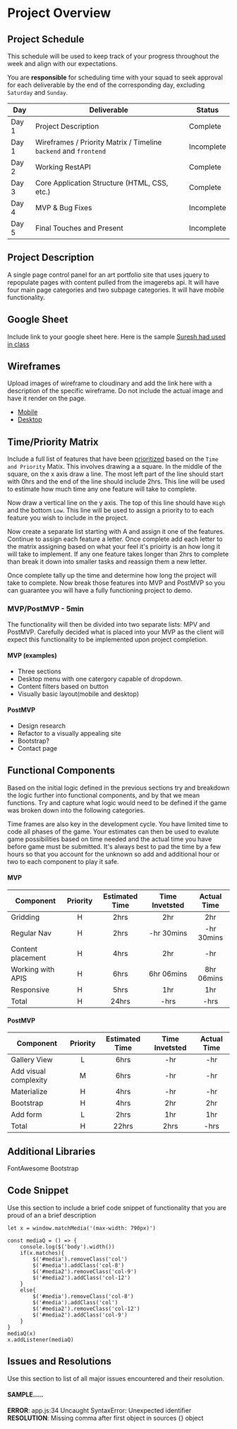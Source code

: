 # Project Overview

## Project Schedule

This schedule will be used to keep track of your progress throughout the week and align with our expectations.  

You are **responsible** for scheduling time with your squad to seek approval for each deliverable by the end of the corresponding day, excluding `Saturday` and `Sunday`.

|  Day | Deliverable | Status
|---|---| ---|
|Day 1| Project Description | Complete
|Day 1| Wireframes / Priority Matrix / Timeline `backend` and `frontend`| Incomplete
|Day 2| Working RestAPI | Complete
|Day 3| Core Application Structure (HTML, CSS, etc.) | Complete
|Day 4| MVP & Bug Fixes | Incomplete
|Day 5| Final Touches and Present | Incomplete

## Project Description

A single page control panel for an art portfolio site that uses jquery to repopulate pages with content pulled from the imagerebs api. It will have four main page categories and two subpage categories. It will have mobile functionality.

## Google Sheet

Include link to your google sheet here.  Here is the sample [Suresh had used in class](https://docs.google.com/spreadsheets/d/1DRhpnHYU-LVnRYKSALXm_xbMCZ3FsTs6Zl-VJ1MU49E/edit#gid=0) 

## Wireframes

Upload images of wireframe to cloudinary and add the link here with a description of the specific wireframe. Do not include the actual image and have it render on the page.  

- [Mobile](https://git.generalassemb.ly/SEIR-629/project-1-portfolio/blob/master/readme-assets/mobile.png)
- [Desktop](https://www.figma.com/file/iEDITM43sRj7voPACBZCYX/Untitled?node-id=5%3A113)

## Time/Priority Matrix 

Include a full list of features that have been [prioritized](https://res.cloudinary.com/doaftkgbv/image/upload/v1583773146/ValueVSComplexity_u2inhx.png) based on the `Time and Priority` Matix.  This involves drawing a a square.  In the middle of the square, on the x axis draw a line.  The most left part of the line should start with 0hrs and the end of the line should include 2hrs.  This line will be used to estimate how much time any one feature will take to complete. 

Now draw a vertical line on the y axis.  The top of this line should have `High` and the bottom `Low`.  This line will be used to assign a priority to to each feature you wish to include in the project.  

Now create a separate list starting with A and assign it one of the features.  Continue to assign each feature a letter.  Once complete add each letter to the matrix assigning based on what your feel it's prioirty is an how long it will take to implement. If any one feature takes longer than 2hrs to complete than break it down into smaller tasks and reassign them a new letter. 

Once complete tally up the time and determine how long the project will take to complete. Now break those features into MVP and PostMVP so you can guarantee you will have a fully functioning project to demo. 

### MVP/PostMVP - 5min

The functionality will then be divided into two separate lists: MPV and PostMVP.  Carefully decided what is placed into your MVP as the client will expect this functionality to be implemented upon project completion.  

#### MVP (examples)

- Three sections 
- Desktop menu with one catergory capable of dropdown.
- Content filters based on button
- Visually basic layout(mobile and desktop)

#### PostMVP 

- Design research
- Refactor to a visually appealing site
- Bootstrap?
- Contact page

## Functional Components

Based on the initial logic defined in the previous sections try and breakdown the logic further into functional components, and by that we mean functions.  Try and capture what logic would need to be defined if the game was broken down into the following categories.

Time frames are also key in the development cycle.  You have limited time to code all phases of the game.  Your estimates can then be used to evalute game possibilities based on time needed and the actual time you have before game must be submitted. It's always best to pad the time by a few hours so that you account for the unknown so add and additional hour or two to each component to play it safe.

#### MVP
| Component | Priority | Estimated Time | Time Invetsted | Actual Time |
| --- | :---: |  :---: | :---: | :---: |
| Gridding | H | 2hrs | 2hr | 2hr|
| Regular Nav | H | 2hrs | -hr 30mins | -hr 30mins|
| Content placement| H | 4hrs | 2hr | -hr|
| Working with APIS | H | 6hrs| 6hr 06mins | 8hr 06mins |
| Responsive | H | 5hrs | 1hr | 1hr|
| Total | H | 24hrs| -hrs | -hrs |

#### PostMVP
| Component | Priority | Estimated Time | Time Invetsted | Actual Time |
| --- | :---: |  :---: | :---: | :---: |
| Gallery View | L | 6hrs | -hr | -hr|
| Add visual complexity| M | 6hrs | -hr | -hr|
| Materialize | H | 4hrs | -hr | -hr|
| Bootstrap | H | 4hrs | 2hr | 2hr|
| Add form | L | 2hrs | 1hr | 1hr|
| Total | H | 22hrs| 2hrs | -hrs |

## Additional Libraries
 FontAwesome
 Bootstrap

## Code Snippet

Use this section to include a brief code snippet of functionality that you are proud of an a brief description  

```
let x = window.matchMedia('(max-width: 790px)')

const mediaQ = () => {
    console.log($('body').width())
    if(x.matches){
        $('#media').removeClass('col')
        $('#media').addClass('col-8')
        $('#media2').removeClass('col-9')
        $('#media2').addClass('col-12')
    }
    else{
        $('#media').removeClass('col-8')
        $('#media').addClass('col')
        $('#media2').removeClass('col-12')
        $('#media2').addClass('col-9')
    }
}
mediaQ(x)
x.addListener(mediaQ)
```

## Issues and Resolutions
 Use this section to list of all major issues encountered and their resolution.

#### SAMPLE.....
**ERROR**: app.js:34 Uncaught SyntaxError: Unexpected identifier                                
**RESOLUTION**: Missing comma after first object in sources {} object
